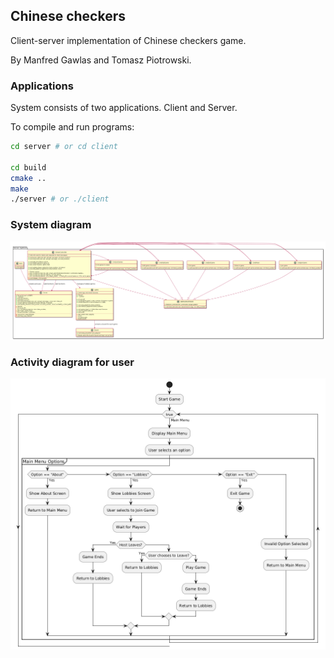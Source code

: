 ## Chinese checkers

Client-server implementation of Chinese checkers game. 

By Manfred Gawlas and Tomasz Piotrowski.

### Applications
System consists of two applications. Client and Server.

To compile and run programs:
```bash
cd server # or cd client

cd build
cmake ..
make
./server # or ./client
```

### System diagram
![System diagram](uml/system.png)

### Activity diagram for user
![Usage diagram](uml/activitydiagram.png)
